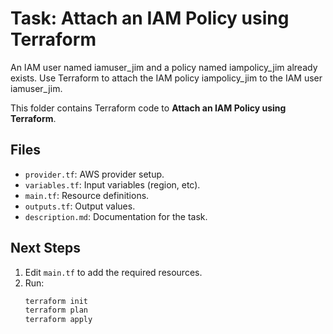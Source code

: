 # Task: Attach an IAM Policy using Terraform

An IAM user named iamuser_jim and a policy named iampolicy_jim already exists.
Use Terraform to attach the IAM policy iampolicy_jim to the IAM user iamuser_jim.

This folder contains Terraform code to **Attach an IAM Policy using Terraform**.

## Files
- `provider.tf`: AWS provider setup.
- `variables.tf`: Input variables (region, etc).
- `main.tf`: Resource definitions.
- `outputs.tf`: Output values.
- `description.md`: Documentation for the task.

## Next Steps
1. Edit `main.tf` to add the required resources.
2. Run:
   ```bash
   terraform init
   terraform plan
   terraform apply
   ```
